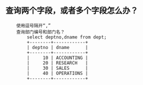 ## 查询两个字段，或者多个字段怎么办？
		使用逗号隔开“,”
		查询部门编号和部门名？
			select deptno,dname from dept;
			+--------+------------+
			| deptno | dname      |
			+--------+------------+
			|     10 | ACCOUNTING |
			|     20 | RESEARCH   |
			|     30 | SALES      |
			|     40 | OPERATIONS |
			+--------+------------+
